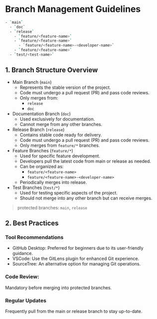 # Branch Management Guidelines

```bash
- `main`
  - `doc`
  - `release`
    - `feature/<feature-name>`
    - `feature/<feature-name>`
      - `feature/<feature-name>-<developer-name>`
    - `feature/<feature-name>`
  - `test/<test-name>`
```

## 1. Branch Structure Overview

- Main Branch (`main`)
  - Represents the stable version of the project.
  - Code must undergo a pull request (PR) and pass code reviews.
  - Only merges from:
    - `release`
    - `doc`
- Documentation Branch (`doc`)
  - Used exclusively for documentation.
  - Cannot merge from any other branches.
- Release Branch (`release`)
  - Contains stable code ready for delivery.
  - Code must undergo a pull request (PR) and pass code reviews.
  - Only merges from `feature/*` branches.
- Feature Branches (`feature/*`)
  - Used for specific feature development.
  - Developers pull the latest code from main or release as needed.
  - Can be organized as:
    - `feature/<feature-name>`
    - `feature/<feature-name>-<developer-name>`
  - Periodically merges into release.
- Test Branches (`test/*`)
  - Used for testing specific aspects of the project.
  - Should not merge into any other branch but can receive merges.

> protected branches: `main`, `release`

## 2. Best Practices

### Tool Recommendations

- GitHub Desktop: Preferred for beginners due to its user-friendly guidance.
- VSCode: Use the GitLens plugin for enhanced Git experience.
- SourceTree: An alternative option for managing Git operations.

### Code Review:

Mandatory before merging into protected branches.

### Regular Updates

Frequently pull from the main or release branch to stay up-to-date.

<!-- ```bash
- `main`
  - `doc`
  - `release`
    - `feature/<feature-name>`
    - `feature/<feature-name>`
      - `feature/<feature-name>-<developer-name>`
    - `feature/<feature-name>`
```

- It is recommended to use GitHub Desktop for handling Git operations.
  - If using VSCode, the GitLens extension is recommended.
  - You can also use Sourcetree for handling Git.
  - Choose one of these tools; GitHub Desktop is preferred as it provides the most user-friendly guidance for beginners.
  - Other tools besides GitHub Desktop typically offer more features, such as a visual representation of branches. However, they may also come with more bugs.

- The `main` branch should be kept stable over the long term. It should only be merged from the `release` branch when a business feature is fully developed and needs to be delivered.
  - The `main` branch should only be merged from the `doc` or `release` branches. The `doc` branch should not contain any code changes.
- The `release` branch should only merge from `feature/*` branches.
- Code can always flow from the main branch to feature branches; developers should pull the latest changes as needed.
- Code should be regularly merged from feature branches back to the main branch, but this requires a code review.
- Direct changes are not allowed on the `main` and `release` branches; changes must be merged through feature branches. If there is a need to make changes that do not belong to any existing branches, a temporary branch should be created locally, and after the changes are made, the branch should be pushed to the remote repository, followed by a pull request.
